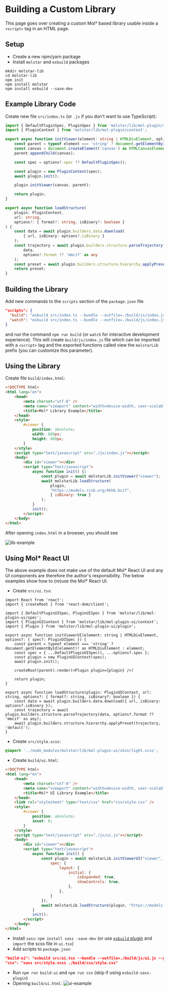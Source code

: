 # Building a Custom Library

This page goes over creating a custom Mol\* based library usable inside a `<script>` tag in an HTML page.

## Setup

- Create a new npm/yarn package
- Install `molstar` and `esbuild` packages

```
mkdir molstar-lib
cd molstar-lib
npm init
npm install molstar
npm install esbuild --save-dev
```

## Example Library Code

Create new file `src/index.ts` (or `.js` if you don't want to use TypeScript):

```ts
import { DefaultPluginSpec, PluginSpec } from 'molstar/lib/mol-plugin/spec';
import { PluginContext } from 'molstar/lib/mol-plugin/context';

export async function initViewer(element: string | HTMLDivElement, options?: { spec?: PluginSpec }) {
    const parent = typeof element === 'string' ? document.getElementById(element)! as HTMLDivElement : element;
    const canvas = document.createElement('canvas') as HTMLCanvasElement;
    parent.appendChild(canvas);

    const spec = options?.spec ?? DefaultPluginSpec();

    const plugin = new PluginContext(spec);
    await plugin.init();

    plugin.initViewer(canvas, parent);

    return plugin;
}

export async function loadStructure(
    plugin: PluginContext,
    url: string,
    options?: { format?: string, isBinary?: boolean }
) {
    const data = await plugin.builders.data.download(
        { url, isBinary: options?.isBinary }
    );
    const trajectory = await plugin.builders.structure.parseTrajectory(
        data,
        options?.format ?? 'mmcif' as any
    );
    const preset = await plugin.builders.structure.hierarchy.applyPreset(trajectory, 'default');
    return preset;
}
```

## Building the Library

Add new commands to the `scripts` section of the `package.json` file

```json
"scripts": {
  "build": "esbuild src/index.ts --bundle --outfile=./build/js/index.js --global-name=molstarLib",
  "watch": "esbuild src/index.ts --bundle --outfile=./build/js/index.js --global-name=molstarLib --watch"
}
```

and run the command `npm run build` (or `watch` for interactive development experience). This will create `build/js/index.js` file which can be imported with a `<script>` tag and the exported functions called view the `molstarLib` prefix (you can customize this parameter).

## Using the Library

Create file `build/index.html`:

```html
<!DOCTYPE html>
<html lang="en">
    <head>
        <meta charset="utf-8" />
        <meta name="viewport" content="width=device-width, user-scalable=no, minimum-scale=1.0, maximum-scale=1.0">
        <title>Mol* Library Example</title>
    </head>
    <style>
        #viewer {
            position: absolute;
            width: 800px;
            height: 600px;
        }
    </style>
    <script type="text/javascript" src="./js/index.js"></script>
    <body>
        <div id="viewer"></div>
        <script type="text/javascript">
            async function init() {1
                const plugin = await molstarLib.initViewer("viewer");
                await molstarLib.loadStructure(
                    plugin,
                    "https://models.rcsb.org/4hhb.bcif",
                    { isBinary: true }
                );
            }
            init();
        </script>
    </body>
</html>
```

After opening `index.html` in a browser, you should see 

![lib-example](lib-example.png)

## Using Mol* React UI

The above example does not make use of the default Mol\* React UI and any UI components are therefore the author's responsibility. The below examples show how to (re)use the Mol\* React UI.

- Create `src/ui.tsx`:
```tsx
import React from 'react';
import { createRoot } from 'react-dom/client';

import { DefaultPluginUISpec, PluginUISpec } from 'molstar/lib/mol-plugin-ui/spec';
import { PluginUIContext } from 'molstar/lib/mol-plugin-ui/context';
import { Plugin } from 'molstar/lib/mol-plugin-ui/plugin';

export async function initViewerUI(element: string | HTMLDivElement, options?: { spec?: PluginUISpec }) {
    const parent = typeof element === 'string' ? document.getElementById(element)! as HTMLDivElement : element;
    const spec = { ...DefaultPluginUISpec(), ...options?.spec };
    const plugin = new PluginUIContext(spec);
    await plugin.init();

    createRoot(parent).render(<Plugin plugin={plugin} />)

    return plugin;
}

export async function loadStructure(plugin: PluginUIContext, url: string, options?: { format?: string, isBinary?: boolean }) {
    const data = await plugin.builders.data.download({ url, isBinary: options?.isBinary });
    const trajectory = await plugin.builders.structure.parseTrajectory(data, options?.format ?? 'mmcif' as any);
    await plugin.builders.structure.hierarchy.applyPreset(trajectory, 'default');
}
```
- Create `src/style.scss`:
```scss
@import '../node_modules/molstar/lib/mol-plugin-ui/skin/light.scss';
```
- Create `build/ui.html`:
```html
<!DOCTYPE html>
<html lang="en">
    <head>
        <meta charset="utf-8" />
        <meta name="viewport" content="width=device-width, user-scalable=no, minimum-scale=1.0, maximum-scale=1.0">
        <title>Mol* UI Library Example</title>
    </head>
    <link rel="stylesheet" type="text/css" href="css/style.css" />
    <style>
        #viewer {
            position: absolute;
            inset: 0;
        }
    </style>
    <script type="text/javascript" src="./js/ui.js"></script>
    <body>
        <div id="viewer"></div>
        <script type="text/javascript">
            async function init() {
                const plugin = await molstarLib.initViewerUI("viewer", {
                    spec: {
                        layout: {
                            initial: {
                                isExpanded: true,
                                showControls: true,
                            },
                        },
                    }
                });
                await molstarLib.loadStructure(plugin, "https://models.rcsb.org/4hhb.bcif", { isBinary: true });
            }
            init();
        </script>
    </body>
</html>
```

- Install `sass`: `npm install sass -save-dev` (or use [`esbuild` plugin](https://www.npmjs.com/package/esbuild-sass-plugin) and `import` the scss file in `ui.tsx`)
- Add scripts to `package.json`:
```json
"build-ui": "esbuild src/ui.tsx --bundle --outfile=./build/js/ui.js --global-name=molstarLib",
"css": "sass src/style.scss ./build/css/style.css"
```
- Run `npm run build-ui` and `npm run css` (skip if using `esbuild-sass-plugin`)
- Opening `build/ui.html`:
![ui-example](ui-example.png)